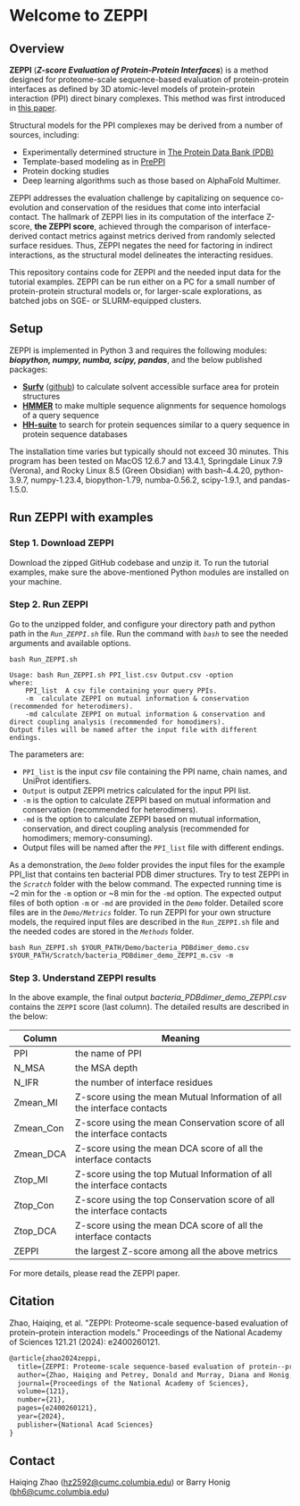 # Welcome to ZEPPI 
## Overview

**ZEPPI** (***Z-score Evaluation of Protein-Protein Interfaces***) is a method designed for proteome-scale sequence-based evaluation of protein-protein interfaces as defined by 3D atomic-level models of protein-protein interaction (PPI) direct binary complexes. This method was first introduced in [this paper](https://www.pnas.org/doi/abs/10.1073/pnas.2400260121). 

Structural models for the PPI complexes may be derived from a number of sources, including:

- Experimentally determined structure in [The Protein Data Bank (PDB)](https://www.rcsb.org)
- Template-based modeling as in [PrePPI](https://honiglab.c2b2.columbia.edu/PrePPI/)
- Protein docking studies
- Deep learning algorithms such as those based on AlphaFold Multimer. 

ZEPPI addresses the evaluation challenge by capitalizing on sequence co-evolution and conservation of the residues that come into interfacial contact. The hallmark of ZEPPI lies in its computation of the interface Z-score, **the ZEPPI score**, achieved through the comparison of interface-derived contact metrics against metrics derived from randomly selected surface residues. Thus, ZEPPI negates the need for factoring in indirect interactions, as the structural model delineates the interacting residues.

This repository contains code for ZEPPI and the needed input data for the tutorial examples. ZEPPI can be run either on a PC for a small number of protein-protein structural models or, for larger-scale explorations, as batched jobs on SGE- or SLURM-equipped clusters.

## Setup
ZEPPI is implemented in Python 3 and requires the following modules: ***biopython, numpy, numba, scipy, pandas***, and the below published packages:

- [**Surfv**](https://honig.c2b2.columbia.edu/surface-algorithms) ([github](https://github.com/honig-lab/SURFace-Algorithms)) to calculate solvent accessible surface area for protein structures
- [**HMMER**](http://hmmer.org/) to make multiple sequence alignments for sequence homologs of a query sequence
- [**HH-suite**](https://github.com/soedinglab/hh-suite) to search for protein sequences similar to a query sequence in protein sequence databases

The installation time varies but typically should not exceed 30 minutes. This program has been tested on MacOS 12.6.7 and 13.4.1, Springdale Linux 7.9 (Verona), and Rocky Linux 8.5 (Green Obsidian) with bash-4.4.20, python-3.9.7, numpy-1.23.4, biopython-1.79, numba-0.56.2, scipy-1.9.1, and pandas-1.5.0.


## Run ZEPPI with examples

### Step 1. Download ZEPPI

Download the zipped GitHub codebase and unzip it. To run the tutorial examples, make sure the above-mentioned Python modules are installed on your machine.


### Step 2. Run ZEPPI
Go to the unzipped folder, and configure your directory path and python path in the *`Run_ZEPPI.sh`* file. Run the command with *`bash`* to see the needed arguments and available options.

```properties
bash Run_ZEPPI.sh
```

```properties
Usage: bash Run_ZEPPI.sh PPI_list.csv Output.csv -option
where:
    PPI_list  A csv file containing your query PPIs.
    -m  calculate ZEPPI on mutual information & conservation (recommended for heterodimers).
    -md calculate ZEPPI on mutual information & conservation and direct coupling analysis (recommended for homodimers).
Output files will be named after the input file with different endings.
```
The parameters are:
- `PPI_list`  is the input *csv* file containing the PPI name, chain names, and UniProt identifiers.
- `Output`  is output ZEPPI metrics calculated for the input PPI list.
- `-m`  is the option to calculate ZEPPI based on mutual information and conservation (recommended for heterodimers).
- `-md` is the option to calculate ZEPPI based on mutual information, conservation, and direct coupling analysis (recommended for homodimers; memory-consuming).
- Output files will be named after the `PPI_list` file with different endings.

As a demonstration, the *`Demo`* folder provides the input files for the example PPI_list that contains ten bacterial PDB dimer structures. Try to test ZEPPI in the *`Scratch`* folder with the below command.  The expected running time is ~2 min for the `-m` option or ~8 min for the `-md` option. The expected output files of both option `-m` or `-md` are provided in the *`Demo`* folder. Detailed score files are in the  *`Demo/Metrics`* folder. To run ZEPPI for your own structure models, the required input files are described in the `Run_ZEPPI.sh` file and the needed codes are stored in the *`Methods`* folder.

```properties
bash Run_ZEPPI.sh $YOUR_PATH/Demo/bacteria_PDBdimer_demo.csv $YOUR_PATH/Scratch/bacteria_PDBdimer_demo_ZEPPI_m.csv -m
```

### Step 3. Understand ZEPPI results

In the above example, the final output *bacteria_PDBdimer_demo_ZEPPI.csv* contains the `ZEPPI` score (last column). The detailed results are described in the below:

| Column    | Meaning |
| -------- | ------- |
| PPI  | the name of PPI  |
| N_MSA | the MSA depth   |
| N_IFR | the number of interface residues   |
| Zmean_MI    | Z-score using the mean Mutual Information of all the interface contacts   |
| Zmean_Con   | Z-score using the mean Conservation score of all the interface contacts  |
| Zmean_DCA   | Z-score using the mean DCA score of all the interface contacts  |
| Ztop_MI    | Z-score using the top Mutual Information of all the interface contacts  |
| Ztop_Con   | Z-score using the top Conservation score of all the interface contacts |
| Ztop_DCA   | Z-score using the mean DCA score of all the interface contacts  |
| ZEPPI   | the largest Z-score among all the above metrics  |

For more details, please read the ZEPPI paper. 

## Citation
Zhao, Haiqing, et al. "ZEPPI: Proteome-scale sequence-based evaluation of protein–protein interaction models." Proceedings of the National Academy of Sciences 121.21 (2024): e2400260121.

```latex
@article{zhao2024zeppi,
  title={ZEPPI: Proteome-scale sequence-based evaluation of protein--protein interaction models},
  author={Zhao, Haiqing and Petrey, Donald and Murray, Diana and Honig, Barry},
  journal={Proceedings of the National Academy of Sciences},
  volume={121},
  number={21},
  pages={e2400260121},
  year={2024},
  publisher={National Acad Sciences}
}
```
## Contact

Haiqing Zhao (<hz2592@cumc.columbia.edu>) or Barry Honig (<bh6@cumc.columbia.edu>)


